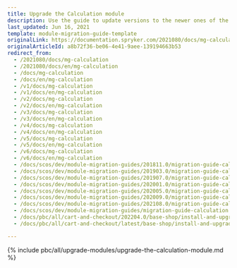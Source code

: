 ```yaml
---
title: Upgrade the Calculation module
description: Use the guide to update versions to the newer ones of the Calculation module.
last_updated: Jun 16, 2021
template: module-migration-guide-template
originalLink: https://documentation.spryker.com/2021080/docs/mg-calculation
originalArticleId: a8b72f36-be06-4e41-9aee-139194663b53
redirect_from:
  - /2021080/docs/mg-calculation
  - /2021080/docs/en/mg-calculation
  - /docs/mg-calculation
  - /docs/en/mg-calculation
  - /v1/docs/mg-calculation
  - /v1/docs/en/mg-calculation
  - /v2/docs/mg-calculation
  - /v2/docs/en/mg-calculation
  - /v3/docs/mg-calculation
  - /v3/docs/en/mg-calculation
  - /v4/docs/mg-calculation
  - /v4/docs/en/mg-calculation
  - /v5/docs/mg-calculation
  - /v5/docs/en/mg-calculation
  - /v6/docs/mg-calculation
  - /v6/docs/en/mg-calculation
  - /docs/scos/dev/module-migration-guides/201811.0/migration-guide-calculation.html
  - /docs/scos/dev/module-migration-guides/201903.0/migration-guide-calculation.html
  - /docs/scos/dev/module-migration-guides/201907.0/migration-guide-calculation.html
  - /docs/scos/dev/module-migration-guides/202001.0/migration-guide-calculation.html
  - /docs/scos/dev/module-migration-guides/202005.0/migration-guide-calculation.html
  - /docs/scos/dev/module-migration-guides/202009.0/migration-guide-calculation.html
  - /docs/scos/dev/module-migration-guides/202108.0/migration-guide-calculation.html
  - /docs/scos/dev/module-migration-guides/migration-guide-calculation.html
  - /docs/pbc/all/cart-and-checkout/202204.0/base-shop/install-and-upgrade/upgrade-modules/upgrade-the-calculation-module.html
  - /docs/pbc/all/cart-and-checkout/latest/base-shop/install-and-upgrade/upgrade-modules/upgrade-the-calculation-module.html

---
```


{% include pbc/all/upgrade-modules/upgrade-the-calculation-module.md %} <!-- To edit, see /_includes/pbc/all/upgrade-modules/upgrade-the-calculation-module.md -->
